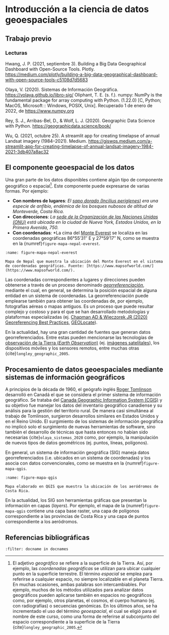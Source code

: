 # Introducción a la ciencia de datos geoespaciales


## Trabajo previo

### Lecturas

Hwang, J. P. (2021, septiembre 3). Building a Big Data Geographical Dashboard with Open-Source Tools. Plotly. https://medium.com/plotly/building-a-big-data-geographical-dashboard-with-open-source-tools-c5108d7d5683

Olaya, V. (2020). Sistemas de Información Geográfica. https://volaya.github.io/libro-sig/
Oliphant, T. E. (s. f.). numpy: NumPy is the fundamental package for array computing with Python. (1.22.0) [C, Python; MacOS, Microsoft :: Windows, POSIX, Unix]. Recuperado 1 de enero de 2022, de https://www.numpy.org

Rey, S. J., Arribas-Bel, D., & Wolf, L. J. (2020). Geographic Data Science with Python. https://geographicdata.science/book/

Wu, Q. (2021, octubre 25). A streamlit app for creating timelapse of annual Landsat imagery (1984–2021). Medium. https://giswqs.medium.com/a-streamlit-app-for-creating-timelapse-of-annual-landsat-imagery-1984-2021-3db407a8ac32


## El componente geoespacial de los datos

Una gran parte de los datos disponibles contiene algún tipo de componente geográfico o espacial[^footnote-geografico-espacial]. Este componente puede expresarse de varias formas. Por ejemplo:

- **Con nombres de lugares**: *El [sapo dorado (*Incilius periglenes*)](https://es.wikipedia.org/wiki/Incilius_periglenes) era una especie de anfibio, endémica de los bosques nubosos de altitud de Monteverde, Costa Rica.*
- **Con direcciones**: *La [sede de la Organización de las Naciones Unidas (ONU)](https://es.wikipedia.org/wiki/Sede_de_la_Organizaci%C3%B3n_de_las_Naciones_Unidas) está ubicada en la ciudad de Nueva York, Estados Unidos, en la Primera Avenida, 750.*
- **Con coordenadas**: *La cima del [Monte Everest](https://es.wikipedia.org/wiki/Monte_Everest) se localiza en las coordenadas geográficas 86°55′31″ E y 27°59′17″ N, como se muestra en la {numref}`figure-mapa-nepal-everest`.

```{figure} img/nepal-map.jpg
:name: figure-mapa-nepal-everest

Mapa de Nepal que muestra la ubicación del Monte Everest en el sistema de coordenadas geográficas. Fuente: [https://www.mapsofworld.com/](https://www.mapsofworld.com/).
```

Las coordenadas correspondientes a lugares y direcciones pueden obtenerse a través de un proceso denominado [*georreferenciación*](https://es.wikipedia.org/wiki/Georreferenciaci%C3%B3n), mediante el cual, en general, se determina la posición espacial de alguna entidad en un sistema de coordenadas. La georreferenciación puede emplearse también para obtener las coordenadas de, por ejemplo, fotografías aéreas o mapas antiguos. Es un proceso que puede resultar complejo y costoso y para el que se han desarrollado metodologías y plataformas especializadas (ej. [Chapman AD & Wieczorek JR (2020) Georeferencing Best Practices](https://doi.org/10.15468/doc-gg7h-s853), [GEOLocate](https://www.geo-locate.org/)).

En la actualidad, hay una gran cantidad de fuentes que generan datos georreferenciados. Entre estas pueden mencionarse las tecnologías de [observación de la Tierra (*Earth Observation*)](https://ec.europa.eu/jrc/en/research-topic/earth-observation) (ej. [imágenes satelitales](https://es.wikipedia.org/wiki/Imagen_satelital)), los dispositivos móviles y los sensores remotos, entre muchas otras {cite}`longley_geographic_2005`.

## Procesamiento de datos geoespaciales mediante sistemas de información geográficos
A principios de la década de 1960, el geógrafo inglés [Roger Tomlinson](https://es.wikipedia.org/wiki/Roger_Tomlinson) desarrolló en Canadá el que se considera el primer sistema de información geográfico. Se trataba del [Canada Geographic Information System (CGIS)](https://en.wikipedia.org/wiki/Canada_Geographic_Information_System) y su objetivo fue manejar los datos del inventario geográfico canadiense y su análisis para la gestión del territorio rural. De manera casi simultánea al trabajo de Tomlinson, surgieron desarrollos similares en Estados Unidos y en el Reino Unido. El surgimiento de los sistemas de información geográfica no implicó solo el surgimiento de nuevas herramientas de software, sino también el desarrollo de técnicas que hasta entonces no habían sido necesarias {cite}`olaya_sistemas_2020` como, por ejemplo, la manipulación de nuevos tipos de datos geométricos (ej. puntos, líneas, polígonos).

En general, un sistema de información geográfica (SIG) maneja datos georreferenciados (i.e. ubicados en un sistema de coordenadas) y los asocia con datos convencionales, como se muestra en la {numref}`figure-mapa-qgis`.

```{figure} img/mapa-qgis.png
:name: figure-mapa-qgis

Mapa elaborado en QGIS que muestra la ubicación de los aeródromos de Costa Rica.
```

En la actualidad, los SIG son herramientas gráficas que presentan la información en capas (*layers*). Por ejemplo, el mapa de la {numref}`figure-mapa-qgis` contiene una capa base raster, una capa de polígonos correspondiente a las provincias de Costa Rica y una capa de puntos correspondiente a los aeródromos.

## Referencias bibliográficas
```{bibliography}
:filter: docname in docnames
```

[^footnote-geografico-espacial]: El adjetivo *geográfico* se refiere a la superficie de la Tierra. Así, por ejemplo, las *coordenadas geográficas* se utilizan para ubicar cualquier punto en la superficie terrestre. El término *espacial* se emplea para referirse a cualquier espacio, no siempre localizable en el planeta Tierra. En muchas ocasiones, ambas palabras son intercambiables. Por ejemplo, muchos de los métodos utilizados para analizar datos geográficos pueden aplicarse también en espacios no geográficos como, por ejemplo, otros planetas, el cosmos, el cuerpo humano (ej. con radiografías) o secuencias genómicas. En los últimos años, se ha incrementado el uso del término *geoespacial*, el cual se eligió para el nombre de este curso, como una forma de referirse al subconjunto del espacio correspondiente a la superficie de la Tierra {cite}`longley_geographic_2005`.